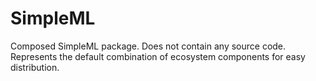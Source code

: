 # SimpleML

Composed SimpleML package. Does not contain any source code. Represents the default combination of ecosystem components for easy distribution.
